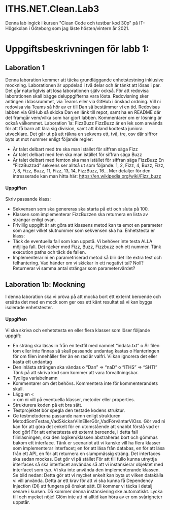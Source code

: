 # ITHS.NET.Clean.Lab3
 
Denna lab ingick i kursen "Clean Code och testbar kod  30p" på IT-Högskolan i Göteborg som jag läste hösten/vintern år 2021.

# Uppgiftsbeskrivningen för labb 1:

## Laboration 1
Denna laboration kommer att täcka grundläggande enhetstestning inklusive mockning.
Laborationen är uppdelad i två delar och är tänkt att lösas i par. Det går naturligtvis att lösa
laborationen själv också. För att redovisa laborationen skall bägge deluppgifterna vara lösta.
Redovisning sker antingen i klassrummet, via Teams eller via GitHub i önskad ordning. Vill ni redovisa
via Teams så hör av er till Dan så bestämmer vi en tid. Redovisas labben via GitHub så skicka Dan en
länk till repot, samt ha en README där det framgår vem/vilka som har gjort labben. Kommentarer om
er lösning är också välkommet.
Laboration 1a: FizzBuzz
FizzBuzz är en lek som används för att få barn att lära sig division, samt att ibland kodtesta juniora
utvecklare.
Det går ut på att räkna en sekvens ett, två, tre, osv där siffror byts ut mot nummer enligt följande
regler:
- Är talet delbart med tre ska man istället för siffran säga Fizz
- Är talet delbart med fem ska man istället för siffran säga Buzz
- Är talet delbart med femton ska man istället för siffran säga FizzBuzz
En “FizzBuzzad” sekvens ser alltså ut som följande: 1, 2, Fizz, 4, Buzz, Fizz, 7, 8, Fizz, Buzz, 11, Fizz, 13, 14,
FizzBuzz, 16...
Mer detaljer för den intresserade kan man hitta här: https://en.wikipedia.org/wiki/Fizz_buzz

#### Uppgiften
Skriv passande klass:
- Sekvensen som ska genereras ska starta på ett och sluta på 100.
- Klassen som implementerar FizzBuzzen ska returnera en lista av strängar enligt ovan.
- Frivillig uppgift är att göra att klassens metod kan ta emot en parameter som anger vilket
slutnummer som sekvensen ska ha.
Enhetstesta er klass:
- Täck de eventuella fall som kan uppstå. Vi behöver inte testa ALLA möjliga fall. Det räcker med
Fizz, Buzz, Fizzbuzz och ett nummer. Tänk execution paths och täck de fallen.
- Implementerar ni en parametriserad metod så blir det lite extra test och felhantering. Vad
händer om vi skickar in ett negativt tal? Noll? Returnerar vi samma antal strängar som
parametervärdet?

## Laboration 1b: Mockning
I denna laboration ska vi pröva på att mocka bort ett externt beroende och ersätta det med en mock
som ger oss ett känt resultat så vi kan bygga isolerade enhetstester.

#### Uppgiften
Vi ska skriva och enhetstesta en eller flera klasser som löser följande uppgift:
- En sträng ska läsas in från en textfil med namnet “indata.txt”
o Är filen tom eller inte finnas så skall passande undantag kastas
o Hanteringen för om filen innehåller fler än en rad är valfri. Vi kan ignorera det eller
kasta ett undantag
- Den inlästa strängen ska vändas
o “Dan” => “naD”
o “ITHS” => “SHTI”
Tänk på att skriva kod som kommer att vara förvaltningsbar.
- Tydliga variabelnamn
- Kommentarer om det behövs. Kommentera inte för kommenterandets skull.
- Lägg en <<summary>> om ni vill på eventuella klasser, metoder eller properties.
- Strukturera koden på ett bra sätt.
- Testprojektet bör spegla den testade kodens struktur.
- Ge testmetoderna passande namn enligt strukturen
MetodSomTestas_VadSkickarViInEllerGör_VadFörväntarViOss.
Gör vad ni kan för att göra det enkelt för en utomstående att snabbt förstå vad er kod gör!
För att enhetstesta ett externt beroende, i detta fall filinläsningen, ska den logiken/klassen
abstraheras bort och gömmas bakom ett interface. Tänk er scenariot att vi kanske vill ha flera klasser
som implementerar interfacet; en för att läsa från databas, en för att läsa från ett API, en för att
returnera en slumpmässig sträng.
Det interfaces ska sedan mockas. Det gör vi på stället
För att till fullo kunna utnyttja interfaces så ska interfacet användas så att vi instansierar objektet med
interfacet som typ. Vi ska inte använda den implementerande klassen. Se bild nedan:
Detta gör att vi mycket enkelt kan byta ut vilken datakälla vi vill använda. Detta är ett krav för att vi ska
kunna få Dependency Injection (DI) att fungera på önskat sätt. DI kommer vi täcka i detalj senare i
kursen. Då kommer denna instansiering ske automatiskt.
Lycka till och mycket nöje! Glöm inte att ni alltid kan höra av er om svårigheter uppstår.
